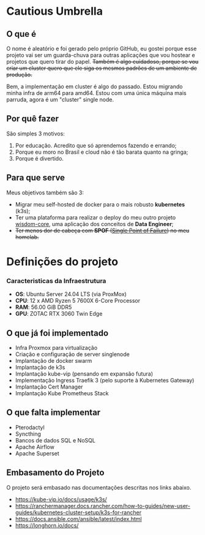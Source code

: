 # Cautious Umbrella

## O que é

O nome é aleatório e foi gerado pelo próprio GitHub, eu gostei porque esse projeto vai ser um guarda-chuva para outras aplicações que vou hostear e projetos que quero tirar do papel. ~~Também é algo cuidadoso, porque se vou criar um cluster quero que ele siga os mesmos padrões de um ambiente de produção.~~

Bem, a implementação em cluster é algo do passado. Estou migrando minha infra de arm64 para amd64. Estou com uma única máquina mais parruda, agora é um "cluster" single node.

## Por quê fazer

São simples 3 motivos:
1. Por educação. Acredito que só aprendemos fazendo e errando;
2. Porque eu moro no Brasil e cloud não é tão barata quanto na gringa;
3. Porque é divertido.

## Para que serve

Meus objetivos também são 3:
- Migrar meu self-hosted de docker para o mais robusto **kubernetes** (k3s);
- Ter uma plataforma para realizar o deploy do meu outro projeto [wisdom-core](https://github.com/santanaMd/wisdom-core), uma aplicação dos conceitos de **Data Engineer**;
- ~~Ter menos dor de cabeça com **SPOF** ([Single Point of Failure](https://en.wikipedia.org/wiki/Single_point_of_failure)) no meu homelab.~~

# Definições do projeto

### Caracteristicas da Infraestrutura
- **OS**: Ubuntu Server 24.04 LTS (via ProxMox)
- **CPU**: 12 x AMD Ryzen 5 7600X 6-Core Processor
- **RAM**: 56.00 GiB DDR5
- **GPU**: ZOTAC RTX 3060 Twin Edge


## O que já foi implementado

- Infra Proxmox para virtualização
- Criação e configuração de server singlenode
- Implantação de docker swarm
- Implantação de k3s
- Implantação kube-vip (pensando em expansão futura)
- Implementação Ingress Traefik 3 (pelo suporte à Kubernetes Gateway)
- Implantação Cert Manager
- Implantação Kube Prometheus Stack

## O que falta implementar

- Pterodactyl
- Syncthing
- Bancos de dados SQL e NoSQL
- Apache Airflow
- Apache Superset

## Embasamento do Projeto

O projeto será embasado nas documentações descritas nos links abaixo.

- https://kube-vip.io/docs/usage/k3s/
- https://ranchermanager.docs.rancher.com/how-to-guides/new-user-guides/kubernetes-cluster-setup/k3s-for-rancher
- https://docs.ansible.com/ansible/latest/index.html
- https://longhorn.io/docs/
